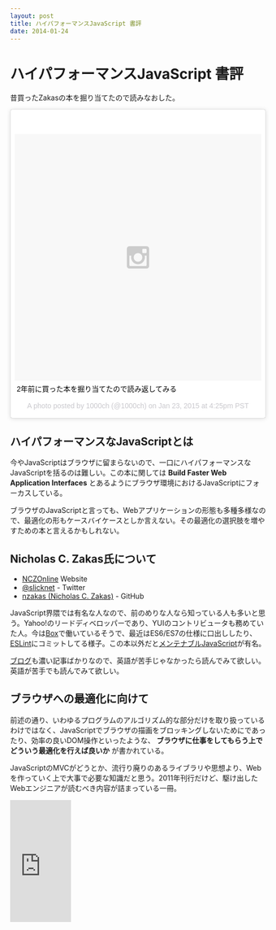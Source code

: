 ```yaml
---
layout: post
title: ハイパフォーマンスJavaScript 書評
date: 2014-01-24
---
```


# ハイパフォーマンスJavaScript 書評

昔買ったZakasの本を掘り当てたので読みなおした。

<blockquote class="instagram-media" data-instgrm-captioned data-instgrm-version="4" style=" background:#FFF; border:0; border-radius:3px; box-shadow:0 0 1px 0 rgba(0,0,0,0.5),0 1px 10px 0 rgba(0,0,0,0.15); margin: 1px; max-width:658px; padding:0; width:99.375%; width:-webkit-calc(100% - 2px); width:calc(100% - 2px);"><div style="padding:8px;"> <div style=" background:#F8F8F8; line-height:0; margin-top:40px; padding:50% 0; text-align:center; width:100%;"> <div style=" background:url(data:image/png;base64,iVBORw0KGgoAAAANSUhEUgAAACwAAAAsCAMAAAApWqozAAAAGFBMVEUiIiI9PT0eHh4gIB4hIBkcHBwcHBwcHBydr+JQAAAACHRSTlMABA4YHyQsM5jtaMwAAADfSURBVDjL7ZVBEgMhCAQBAf//42xcNbpAqakcM0ftUmFAAIBE81IqBJdS3lS6zs3bIpB9WED3YYXFPmHRfT8sgyrCP1x8uEUxLMzNWElFOYCV6mHWWwMzdPEKHlhLw7NWJqkHc4uIZphavDzA2JPzUDsBZziNae2S6owH8xPmX8G7zzgKEOPUoYHvGz1TBCxMkd3kwNVbU0gKHkx+iZILf77IofhrY1nYFnB/lQPb79drWOyJVa/DAvg9B/rLB4cC+Nqgdz/TvBbBnr6GBReqn/nRmDgaQEej7WhonozjF+Y2I/fZou/qAAAAAElFTkSuQmCC); display:block; height:44px; margin:0 auto -44px; position:relative; top:-22px; width:44px;"></div></div> <p style=" margin:8px 0 0 0; padding:0 4px;"> <a href="https://instagram.com/p/yN2w5Shp7s/" style=" color:#000; font-family:Arial,sans-serif; font-size:14px; font-style:normal; font-weight:normal; line-height:17px; text-decoration:none; word-wrap:break-word;" target="_top">2年前に買った本を掘り当てたので読み返してみる</a></p> <p style=" color:#c9c8cd; font-family:Arial,sans-serif; font-size:14px; line-height:17px; margin-bottom:0; margin-top:8px; overflow:hidden; padding:8px 0 7px; text-align:center; text-overflow:ellipsis; white-space:nowrap;">A photo posted by 1000ch (@1000ch) on <time style=" font-family:Arial,sans-serif; font-size:14px; line-height:17px;" datetime="2015-01-24T00:25:23+00:00">Jan 23, 2015 at 4:25pm PST</time></p></div></blockquote>
<script async defer src="//platform.instagram.com/en_US/embeds.js"></script>

## ハイパフォーマンスなJavaScriptとは

今やJavaScriptはブラウザに留まらないので、一口にハイパフォーマンスなJavaScriptを括るのは難しい。この本に関しては **Build Faster Web Application Interfaces** とあるようにブラウザ環境におけるJavaScriptにフォーカスしている。

ブラウザのJavaScriptと言っても、Webアプリケーションの形態も多種多様なので、最適化の形もケースバイケースとしか言えない。その最適化の選択肢を増やすための本と言えるかもしれない。

## Nicholas C. Zakas氏について

- [NCZOnline](http://www.nczonline.net/) Website
- [@slicknet](https://twitter.com/slicknet/) - Twitter
- [nzakas (Nicholas C. Zakas)](https://github.com/nzakas/) - GitHub

JavaScript界隈では有名な人なので、前のめりな人なら知っている人も多いと思う。Yahoo!のリードディベロッパーであり、YUIのコントリビュータも務めていた人。今は[Box](https://www.box.com/)で働いているそうで、最近はES6/ES7の仕様に口出ししたり、[ESLint](https://github.com/eslint)にコミットしてる様子。この本以外だと[メンテナブルJavaScript](http://www.amazon.co.jp/gp/product/4873116104/ref=as_li_qf_sp_asin_il_tl?ie=UTF8&camp=247&creative=1211&creativeASIN=4873116104&linkCode=as2&tag=1000ch-22)が有名。

[ブログ](http://www.nczonline.net/blog/)も濃い記事ばかりなので、英語が苦手じゃなかったら読んでみて欲しい。英語が苦手でも読んでみて欲しい。

## ブラウザへの最適化に向けて

前述の通り、いわゆるプログラムのアルゴリズム的な部分だけを取り扱っているわけではなく、JavaScriptでブラウザの描画をブロッキングしないためにであったり、効率の良いDOM操作といったような、 **ブラウザに仕事をしてもらう上でどういう最適化を行えば良いか** が書かれている。

JavaScriptのMVCがどうとか、流行り廃りのあるライブラリや思想より、Webを作っていく上で大事で必要な知識だと思う。2011年刊行だけど、駆け出したWebエンジニアが読むべき内容が詰まっている一冊。

<iframe src="http://rcm-fe.amazon-adsystem.com/e/cm?t=1000ch-22&o=9&p=8&l=as1&asins=487311490X&ref=qf_sp_asin_til&fc1=000000&IS2=1&lt1=_blank&m=amazon&lc1=0000FF&bc1=000000&bg1=FFFFFF&f=ifr" style="width:120px;height:240px;" scrolling="no" marginwidth="0" marginheight="0" frameborder="0"></iframe>

